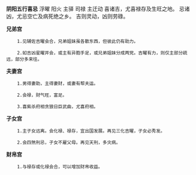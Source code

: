 **阴阳五行喜忌**
浮曜 阳火 主驿 司禄 主迁动
喜诸吉，尤喜禄存及生旺之地。
忌诸凶，尤忌空亡及病死绝之乡。
吉则灵动，凶则劳碌。

**兄弟宫**
```
    1.见辅佐吉曜会合，兄弟姐妹虽各散东西，但彼此仍有助力。

    2.如吉凶星曜并会，或主有异胞手足，或兄弟姐妹分成两党。吉曜有力，则仅主部分疏远，部分多来往。
```

**夫妻宫**
```
    1.男得妻助，主得妻财，或妻有帮夫运。

    2.会禄，财气旺，富足。

    3.喜紫杀府相贪狼日巨武曲，尤喜府相。
```

**子女宫**
```
    1.主子女远离。会化禄、禄存，宜出国发展。再见三化吉曜，子女必秀发。

    2.会四煞刑忌，子女不雇父母。再见天刑，多灾病。
```

**财帛宫**
```
    1.与禄存或化禄会合，可以增加财帛收益。
```